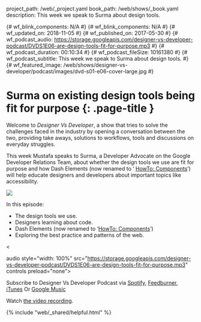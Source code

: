 project_path: /web/_project.yaml book_path: /web/shows/_book.yaml description: This week we speak to Surma about design tools.

{# wf_blink_components: N/A #} {# wf_blink_components: N/A #} {# wf_updated_on: 2018-11-05 #} {# wf_published_on: 2017-05-30 #} {# wf_podcast_audio: https://storage.googleapis.com/designer-vs-developer-podcast/DVDS1E06-are-design-tools-fit-for-purpose.mp3 #} {# wf_podcast_duration: 00:10:34 #} {# wf_podcast_fileSize: 10161380 #} {# wf_podcast_subtitle: This week we speak to Surma about design tools. #} {# wf_featured_image: /web/shows/designer-vs-developer/podcast/images/dvd-s01-e06-cover-large.jpg #}

# Surma on existing design tools being fit for purpose {: .page-title }

Welcome to *Designer Vs Developer*, a show that tries to solve the challenges faced in the industry by opening a conversation between the two, providing take aways, solutions to workflows, tools and discussions on everyday struggles.

This week Mustafa speaks to Surma, a Developer Advocate on the Google Developer Relations Team, about whether the design tools we use are fit for purpose and how Dash Elements (now renamed to ‘ <a href="https://github.com/GoogleChrome/howto-components"> HowTo: Components</a>’) will help educate designers and developers about important topics like accessibility.

<img
src="/web/shows/designer-vs-developer/podcast/images/dvd-s01-e06-cover.jpg" class="attempt-right" />

In this episode:

* The design tools we use.
* Designers learning about code.
* Dash Elements (now renamed to ‘[HowTo: Components](https://github.com/GoogleChrome/howto-components)’)
* Exploring the best practice and patterns of the web.

<

audio style="width: 100%" src="https://storage.googleapis.com/designer-vs-developer-podcast/DVDS1E06-are-design-tools-fit-for-purpose.mp3" controls preload="none">

Subscribe to Designer Vs Developer Podcast via
<a href="http://bit.ly/mustafaOnSpotify">Spotify</a>,
<a href="https://goo.gl/USHXv8">Feedburner</a>,
<a href="https://goo.gl/1E9U0G">iTunes</a> Or <a href="https://goo.gl/qCBlST"> Google Music</a>

Watch [ the video recording](https://www.youtube.com/playlist?list=PLNYkxOF6rcIC60856GnLEV5GQXMxc9ByJ).

{% include "web/_shared/helpful.html" %}